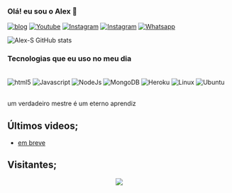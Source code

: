 
### Olá! eu sou o Alex 👋

[![blog](https://img.shields.io/website?label=silverstars.shop&style=for-the-badge&url=https://silverstars.shop)](https://silverstars.shop)
[![Youtube](https://img.shields.io/badge/YouTube-FF0000?style=for-the-badge&logo=youtube&logoColor=white)](https://www.youtube.com/@Spectrum_bots)
[![Instagram](https://img.shields.io/badge/Instagram-E4405F?style=for-the-badge&logo=instagram&logoColor=white)](https://instagram.com/rony_.online)
[![Instagram](https://img.shields.io/badge/TikTok-000000?style=for-the-badge&logo=tiktok&logoColor=white)](https://tiktok.com/@rony.on)
[![Whatsapp](https://img.shields.io/badge/WhatsApp-25D366?style=for-the-badge&logo=whatsapp&logoColor=white)](wa.me/573245104054)

![Alex-S GitHub stats](https://github-readme-stats.vercel.app/api?username=Bodysuit-S&show_icons=true&theme=dracula)

### Tecnologias que eu uso no meu dia

<div style="display inline_block"><br/>
    <img align="center" alt="html5" src="https://img.shields.io/badge/HTML5-E34F26?style=for-the-badge&logo=html5&logoColor=white"/>
        <img align="center" alt="Javascript" src="https://img.shields.io/badge/JavaScript-323330?style=for-the-badge&logo=javascript&logoColor=F7DF1E"/>
              <img align="center" alt="NodeJs" src="https://img.shields.io/badge/Node.js-43853D?style=for-the-badge&logo=node.js&logoColor=white"/>
                            <img align="center" alt="MongoDB" src="https://img.shields.io/badge/MongoDB-4EA94B?style=for-the-badge&logo=mongodb&logoColor=white"/>
                          <img align="center" alt="Heroku" src="https://img.shields.io/badge/Heroku-430098?style=for-the-badge&logo=heroku&logoColor=white"/>
                             <img align="center" alt="Linux" src="https://img.shields.io/badge/Linux-FCC624?style=for-the-badge&logo=linux&logoColor=black"/>
                              <img align="center" alt="Ubuntu" src="https://img.shields.io/badge/Ubuntu-E95420?style=for-the-badge&logo=ubuntu&logoColor=white"/>
 
</div><br/>

um verdadeiro mestre é um eterno aprendiz

## Últimos videos;
- [em breve](https://youtu.be/w-QhTeVRTdc)

## Visitantes;
<p align="center">  <img alingn="center" src="https://profile-counter.glitch.me/Alex-S/count.svg" /></p>
